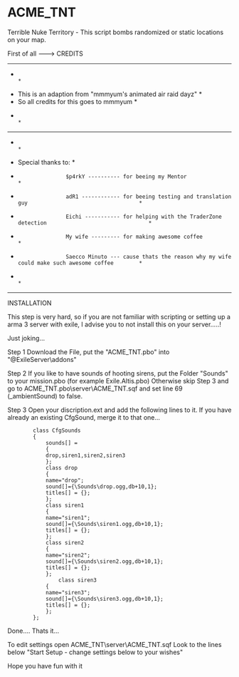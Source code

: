 # ACME_TNT
Terrible Nuke Territory - This script bombs randomized or static locations on your map. 

First of all ---> CREDITS
*****************************************************************************************************************
*                                                                                                               *
* This is an adaption from "mmmyum's animated air raid dayz"                                                    *
* So all credits for this goes to mmmyum                                                                        *
*                                                                                                               *
*   *   *   *   *   *   *   *   *   *   *   *   *   *   *   *   *   *   *   *   *   *   *   *   *   *   *   *   * 
*                                                                                                               *    
* Special thanks to:                                                                                            *
*                    $p4rkY ---------- for beeing my Mentor                                                     *
*                    adR1 ------------ for beeing testing and translation guy                                   *
*                    Eichi ----------- for helping with the TraderZone detection                                *
*                    My wife --------- for making awesome coffee                                                *
*                    Saecco Minuto --- cause thats the reason why my wife could make such awesome coffee        *
*                                                                                                               *
*****************************************************************************************************************
INSTALLATION

This step is very hard, so if you are not familiar with scripting or setting up a arma 3 server with exile, I advise you to not install this on your server.....!

Just joking...

Step 1
Download the File, put the "ACME_TNT.pbo" into "@ExileServer\addons"

Step 2
If you like to have sounds of hooting sirens, put the Folder "Sounds" to your mission.pbo (for example Exile.Altis.pbo) Otherwise skip Step 3 and go to ACME_TNT.pbo\server\ACME_TNT.sqf and set line 69 (_ambientSound) to false.

Step 3
Open your discription.ext and add the following lines to it. If you have already an existing CfgSound, merge it to that one...

            class CfgSounds
            {
                sounds[] =
                {
                drop,siren1,siren2,siren3
                };
                class drop
                {
                name="drop";
                sound[]={\Sounds\drop.ogg,db+10,1};
                titles[] = {};
                };
                class siren1
                {
                name="siren1";
                sound[]={\Sounds\siren1.ogg,db+10,1};
                titles[] = {};
                };
                class siren2
                {
                name="siren2";
                sound[]={\Sounds\siren2.ogg,db+10,1};
                titles[] = {};
                };
                    class siren3
                {
                name="siren3";
                sound[]={\Sounds\siren3.ogg,db+10,1};
                titles[] = {};
                };
            };
Done.... Thats it...

To edit settings open ACME_TNT\server\ACME_TNT.sqf
Look to the lines below "Start Setup - change settings below to your wishes"

Hope you have fun with it
